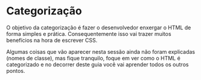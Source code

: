 # Categorização
O objetivo da categorização é fazer o desenvolvedor enxergar o HTML de forma simples e prática. Consequentemente isso vai trazer muitos benefícios na hora de escrever CSS.

Algumas coisas que vão aparecer nesta sessão ainda não foram explicadas (nomes de classe), mas fique tranquilo, foque em ver como o HTML é categorizado e no decorrer deste guia você vai aprender todos os outros pontos.